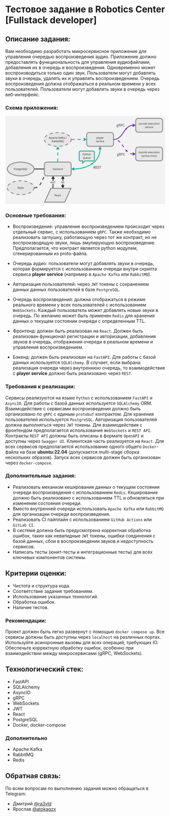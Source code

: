 # Тестовое задание в Robotics Center [Fullstack developer]

## Описание задания:
Вам необходимо разработать микросервисное приложение для управления очередью воспроизведения аудио. Приложение должно предоставлять функциональность для управления аудиофайлами, добавления их в очередь и воспроизведения. Одновременно может воспроизводиться только один звук. Пользователи могут добавлять звуки в очередь, удалять их и управлять воспроизведением. Очередь воспроизведения должна отображаться в реальном времени у всех пользователей. Пользователи могут добавлять звуки в очередь через веб-интерфейс.

### Схема приложения:
![Схема](/scheme.jpg)

### Основные требования:
- Воспроизведение: управление воспроизведением происходит через отдельный сервис, с использованием `gRPC`. Также необходимо реализовать заглушку, работающую через тот же контракт, но не воспроизводящую звуки, лишь эмулирующую воспроизведение. Предполагается, что контракт является python модулем, сгенерированным из proto-файла.

- Очередь аудио: пользователи могут добавлять звуки в очередь, которая формируется с использованием очереди внутри скрипта сервиса **player service** (например в `Apache Kafka` или `RabbitMQ`).

- Авторизация пользователей: через `JWT` токены с сохранением данных данных пользователей в базе `PostgreSQL`.

- Очередь воспроизведения: должна отображаться в режиме реального времени у всех пользователей с использованием `WebSockets`. Каждый пользователь может добавлять новые звуки в очередь. По желанию может быть применен `Redis` для хранения данных о текущем состоянии очереди с определенным TTL.

- Фронтенд: должен быть реализован на `React`. Должен быть реализован функционал регистрации и авторизации, добавления звуков в очередь, отображения очереди в реальном времени и управления воспроизведением.

- Бэкенд: должен быть реализован на `FastAPI`. Для работы с базой данных используется `SQLAlchemy`. В случает, если выбрана реализация очереди через внутреннюю очередь, то взаимодействие с **player service** должно быть реализовано через `REST`.


### Требования к реализации:
Сервисы реализуются на языке `Python` с использованием `FastAPI` и `AsyncIO`. Для работы с базой данных используется `SQLAlchemy` ORM. Взаимодействие с сервисами воспроизведения должно быть организовано по `gRPC` с единым `protobuf` контрактом. Для хранения пользователей используется `PostgreSQL`. Авторизация пользователей должна выполняться через `JWT` токены. Для взаимодействия с фронтендом предполагается использование `WebSockets` и `REST API`. Контракты `REST API` должны быть описаны в формате `OpenAPI` и доступны через `Swagger UI`. Клиентская часть реализуется на `React`.
Для всех сервисов предполагается использование одного общего `Docker`-файла на базе **ubuntu:22.04** (допускается multi-stage сборка нескольких образов). Запуск всех сервисов должен быть организован через `docker-compose`.

### Дополнительные задания:
- Реализовать механизм кеширования данных о текущем состоянии очереди воспроизведения с использованием `Redis`. Кеширование должно быть реализовано с использованием TTL и обновляться при изменении состояния очереди.
- Вместо внутренней очереди использовать `Apache Kafka` или `RabbitMQ` для организации очереди воспроизведения.
- Реализовать CI пайплайн с использованием `GitHub Actions` или `GitLab CI`.
- В системе должна быть предусмотрена корректная обработка ошибок, таких как невалидные `JWT` токены, ошибки соединения с базой данных, сбои в воспроизведении звуков и недоступность сервисов.
- Написать тесты (юнит-тесты и интеграционные тесты) для всех ключевых компонентов системы.


## Критерии оценки:
- Чистота и структура кода.
- Соответствие задания требованиям.
- Использование указанных технологий.
- Обработка ошибок.
- Наличие тестов.


### Рекомендации:
Проект должен быть легко развернут с помощью `docker compose up`. Все сервисы должны быть доступны через `localhost` на различных портах.  
Используйте асинхронные вызовы для всех операций, требующих IO.  
Обеспечьте корректную обработку ошибок, особенно при взаимодействии между микросервисами (gRPC, WebSockets).


## Технологический стек:
- FastAPI
- SQLAlchemy
- AsyncIO
- gRPC
- WebSockets
- JWT
- React
- PostgreSQL
- Docker, docker-compose

### Дополнительно
- Apache Kafka
- RabbitMQ
- Redis

## Обратная связь:
По всем вопросам по выполнению задания можно обращаться в Telegram:
- Дмитрий [@ra3vld](https://t.me/ra3vld)
- Ярослав [@atokagzx](https://t.me/atokagzx)
